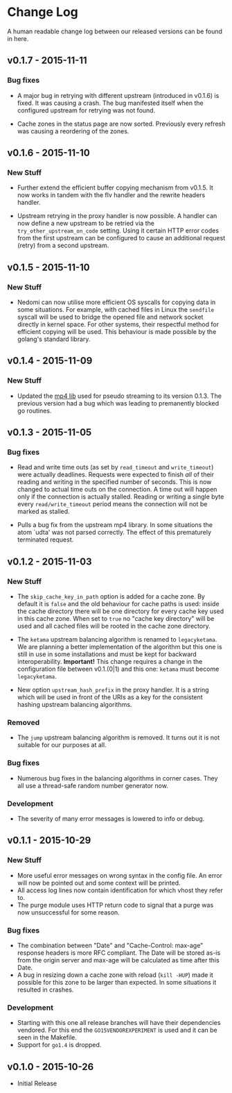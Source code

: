 # Change Log

A human readable change log between our released versions can be found in here.

## v0.1.7 - 2015-11-11

### Bug fixes

* A major bug in retrying with different upstream (introduced in v0.1.6) is fixed. It was causing a crash. The bug manifested itself when the configured upstream for retrying was not found.

* Cache zones in the status page are now sorted. Previously every refresh was causing a reordering of the zones.

## v0.1.6 - 2015-11-10

### New Stuff

* Further extend the efficient buffer copying mechanism from v0.1.5. It now works in tandem with the flv handler and the rewrite headers handler.

* Upstream retrying in the proxy handler is now possible. A handler can now define a new upstream to be retried via the `try_other_upstream_on_code` setting. Using it certain HTTP error codes from the first upstream can be configured to cause an additional request (retry) from a second upstream.

## v0.1.5 - 2015-11-10

### New Stuff

* Nedomi can now utilise more efficient OS syscalls for copying data in some situations. For example, with cached files in Linux the `sendfile` syscall will be used to bridge the opened file and network socket directly in kernel space. For other systems, their respectful method for efficient copying will be used. This behaviour is made possible by the golang's standard library.

## v0.1.4 - 2015-11-09

### New Stuff

* Updated the [mp4 lib](https://github.com/MStoykov/mp4) used for pseudo streaming to its version 0.1.3. The previous version had a bug which was leading to premanently blocked go routines.

## v0.1.3 - 2015-11-05

### Bug fixes

* Read and write time outs (as set by `read_timeout` and `write_timeout`) were actually deadlines. Requests were expected to finish *all* of their reading and writing in the specified number of seconds. This is now changed to actual time outs on the connection. A time out will happen only if the connection is actually stalled. Reading or writing a single byte every `read/write_timeout` period means the connection will not be marked as stalled.

* Pulls a bug fix from the upstream mp4 library. In some situations the atom `udta' was not parsed correctly. The effect of this prematurely terminated request. 

## v0.1.2 - 2015-11-03

### New Stuff

* The `skip_cache_key_in_path` option is added for a cache zone. By default it is `false` and the old behaviour for cache paths is used: inside the cache directory there will be one directory for every cache key used in this cache zone. When set to `true` no "cache key directory" will be used and all cached files will be rooted in the cache zone directory.

* The `ketama` upstream balancing algorithm is renamed to `legacyketama`. We are planning a better implementation of the algorithm but this one is still in use in some installations and must be kept for backward interoperability. **Important!** This change requires a change in the configuration file between v0.1.(0|1) and this one: `ketama` must become `legacyketama`.

* New option `upstream_hash_prefix` in the proxy handler. It is a string which will be used in front of the URIs as a key for the consistent hashing upstream balancing algorithms.

### Removed

* The `jump` upstream balancing algorithm is removed. It turns out it is not suitable for our purposes at all.

### Bug fixes

* Numerous bug fixes in the balancing algorithms in corner cases. They all use a thread-safe random number generator now.

### Development

* The severity of many error messages is lowered to info or debug.

## v0.1.1 - 2015-10-29

### New Stuff

 * More useful error messages on wrong syntax in the config file. An error will now be pointed out and some context will be printed.
 * All access log lines now contain identification for which vhost they refer to.
 * The purge module uses HTTP return code to signal that a purge was now unsuccessful for some reason.

### Bug fixes

 * The combination between "Date" and "Cache-Control: max-age" response headers is more RFC compliant. The Date will be stored as-is from the origin server and max-age will be calculated as time after this Date.
 * A bug in resizing down a cache zone with reload (`kill -HUP`) made it possible for this zone to be larger than expected. In some situations it resulted in crashes.

### Development

 * Starting with this one all release branches will have their dependencies vendored. For this end the `GO15VENDOREXPERIMENT` is used and it can be seen in the Makefile.
 * Support for `go1.4` is dropped.

## v0.1.0 - 2015-10-26

 * Initial Release
